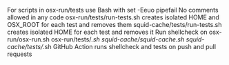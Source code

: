 For scripts in osx-run/tests use Bash with set -Eeuo pipefail
No comments allowed in any code
osx-run/tests/run-tests.sh creates isolated HOME and OSX_ROOT for each test and removes them
squid-cache/tests/run-tests.sh creates isolated HOME for each test and removes it
Run shellcheck on osx-run/osx-run.sh osx-run/tests/*.sh squid-cache/squid-cache.sh squid-cache/tests/*.sh
GitHub Action runs shellcheck and tests on push and pull requests
